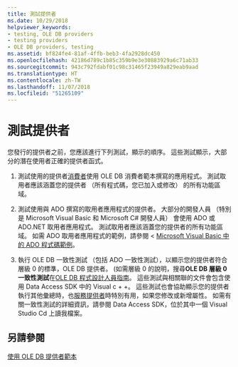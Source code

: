 ```yaml
---
title: 測試提供者
ms.date: 10/29/2018
helpviewer_keywords:
- testing, OLE DB providers
- testing providers
- OLE DB providers, testing
ms.assetid: bf824fe4-81af-4ffb-beb3-4fa2928dc450
ms.openlocfilehash: 42186d789c1b85c359b9e3e30883929a6c71ab33
ms.sourcegitcommit: 943c792fdabf01c98c31465f23949a829eab9aad
ms.translationtype: HT
ms.contentlocale: zh-TW
ms.lasthandoff: 11/07/2018
ms.locfileid: "51265109"
---
```

# <a name="testing-your-provider"></a>測試提供者

您發行的提供者之前，您應該進行下列測試，顯示的順序。 這些測試顯示，大部分的潛在使用者正確的提供者函式。

1. 測試使用的提供者[消費者](../../data/oledb/creating-an-ole-db-consumer.md)使用 OLE DB 消費者範本撰寫的應用程式。 測試取用者應該涵蓋您的提供者 （所有程式碼，您已加入或修改） 的所有功能區域。

1. 測試使用與 ADO 撰寫的取用者應用程式的提供者。 大部分的開發人員 （特別是 Microsoft Visual Basic 和 Microsoft C# 開發人員） 會使用 ADO 或 ADO.NET 取用者應用程式。 測試取用者應該涵蓋您的提供者的所有功能區域。 如需 ADO 取用者應用程式的範例，請參閱 < [Microsoft Visual Basic 中的 ADO 程式碼範例](https://msdn.microsoft.com/library/ms807514.aspx)。

1. 執行 OLE DB 一致性測試 （包括 ADO 一致性測試），以顯示您的提供者符合層級 0 的標準，OLE DB 提供者。 (如需層級 0 的說明，搜尋**OLE DB 層級 0 一致性測試**在[OLE DB 程式設計人員指南](/previous-versions/windows/desktop/ms713643)。 這些測試與相關聯的文件會包含使用 Data Access SDK 中的 Visual c + +。 這些測試也會協助顯示您的提供者執行其他彙總時，也[服務提供者](../../data/oledb/ole-db-resource-pooling-and-services.md)時特別有用，如果您修改或新增屬性。 如需有關一致性測試的詳細資訊，請參閱 Data Access SDK，位於其中一個 Visual Studio Cd 上讀我檔案。

## <a name="see-also"></a>另請參閱

[使用 OLE DB 提供者範本](../../data/oledb/working-with-ole-db-provider-templates.md)